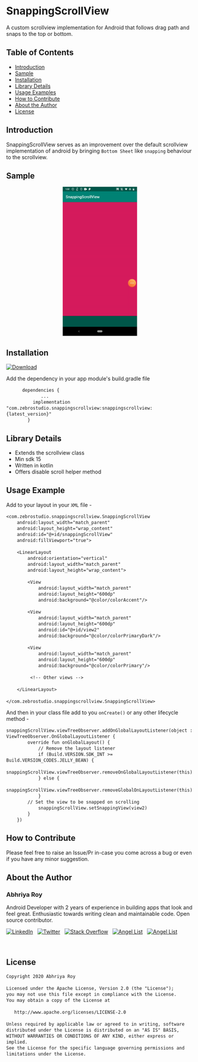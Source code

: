 # SnappingScrollView
A custom scrollview implementation for Android that follows drag path and snaps to the top or bottom.

## Table of Contents
 - [Introduction](#introduction)
 - [Sample](#sample)
 - [Installation](#installation)
 - [Library Details](#library-details)
 - [Usage Examples](#usage-examples)
 - [How to Contribute](#how-to-contribute)
 - [About the Author](#about-the-author)
 - [License](#license)
 
## Introduction
  
  SnappingScrollView serves as an improvement over the default scrollview implementation of android by bringing `Bottom Sheet` like `snapping` behaviour to the scrollview.
 
## Sample
<p align="center">
  <img height="400" src="snappingScroll.gif">
</p>
  
## Installation

[![Download](https://api.bintray.com/packages/abhriyaroy/SnappingScrollView/snappingscrollview/images/download.svg)](https://bintray.com/abhriyaroy/SnappingScrollView/snappingscrollview/_latestVersion)

  Add the dependency in your app module's build.gradle file
          
          dependencies {
		         ...
	          implementation "com.zebrostudio.snappingscrollview:snappingscrollview:{latest_version}"
	        }
   
## Library Details

  - Extends the scrollview class
  - Min sdk 15
  - Written in kotlin
  - Offers disable scroll helper method

## Usage Example

  Add to your layout in your `XML` file -

	<com.zebrostudio.snappingscrollview.SnappingScrollView
        android:layout_width="match_parent"
        android:layout_height="wrap_content"
        android:id="@+id/snappingScrollView"
        android:fillViewport="true">

        <LinearLayout
            android:orientation="vertical"
            android:layout_width="match_parent"
            android:layout_height="wrap_content">

            <View
                android:layout_width="match_parent"
                android:layout_height="600dp"
                android:background="@color/colorAccent"/>

            <View
                android:layout_width="match_parent"
                android:layout_height="600dp"
                android:id="@+id/view2"
                android:background="@color/colorPrimaryDark"/>

            <View
                android:layout_width="match_parent"
                android:layout_height="600dp"
                android:background="@color/colorPrimary"/>
                
             <!-- Other views -->

        </LinearLayout>

    </com.zebrostudio.snappingscrollview.SnappingScrollView>

  And then in your class file add to you `onCreate()` or any other lifecycle method -

  	snappingScrollView.viewTreeObserver.addOnGlobalLayoutListener(object : ViewTreeObserver.OnGlobalLayoutListener {
            override fun onGlobalLayout() {
	    	    // Remove the layout listener
                if (Build.VERSION.SDK_INT >= Build.VERSION_CODES.JELLY_BEAN) {
                    snappingScrollView.viewTreeObserver.removeOnGlobalLayoutListener(this)
                } else {
                    snappingScrollView.viewTreeObserver.removeGlobalOnLayoutListener(this)
                }
		    // Set the view to be snapped on scrolling
                snappingScrollView.setSnappingView(view2)
            }
        })
 
## How to Contribute

  Please feel free to raise an Issue/Pr in-case you come across a bug or even if you have any minor suggestion.

## About the Author

### Abhriya Roy

 Android Developer with 2 years of experience in building apps that look and feel great. 
 Enthusiastic towards writing clean and maintainable code.
 Open source contributor.

 <a href="https://www.linkedin.com/in/abhriya-roy/"><img src="https://i.imgur.com/toWXOAd.png" alt="LinkedIn" width=40 height=40></a>     &nbsp;
 <a href="https://twitter.com/AbhriyaR"><img src="https://i.imgur.com/ymEo5Iy.png" alt="Twitter" width=42 height=40></a> 
 &nbsp;
 <a href="https://stackoverflow.com/users/6197251/abhriya-roy"><img src="https://i.imgur.com/JakJaHP.png" alt="Stack Overflow" width=40  height=40></a> 
 &nbsp;
 <a href="https://angel.co/abhriya-roy?public_profile=1"><img src="https://i.imgur.com/TiwMDMK.png" alt="Angel List" width=40  height=40></a>
 &nbsp;
 <a href="https://play.google.com/store/apps/developer?id=Zebro+Studio"><img src="https://i.imgur.com/Rj1IsYI.png" alt="Angel List" width=40  height=40></a>

 <br>

## License

    Copyright 2020 Abhriya Roy

    Licensed under the Apache License, Version 2.0 (the "License");
    you may not use this file except in compliance with the License.
    You may obtain a copy of the License at

       http://www.apache.org/licenses/LICENSE-2.0

    Unless required by applicable law or agreed to in writing, software
    distributed under the License is distributed on an "AS IS" BASIS,
    WITHOUT WARRANTIES OR CONDITIONS OF ANY KIND, either express or implied.
    See the License for the specific language governing permissions and
    limitations under the License.
